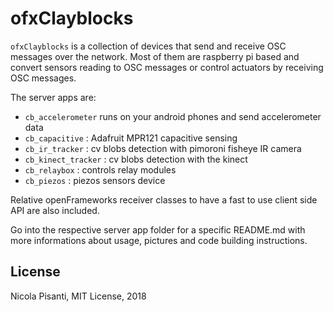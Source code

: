 ofxClayblocks
==============
`ofxClayblocks` is a collection of devices that send and receive OSC messages over the network. Most of them are raspberry pi based and convert sensors reading to OSC messages or control actuators by receiving OSC messages.

The server apps are:
- `cb_accelerometer` runs on your android phones and send accelerometer data
- `cb_capacitive` : Adafruit MPR121 capacitive sensing
- `cb_ir_tracker` : cv blobs detection with pimoroni fisheye IR camera
- `cb_kinect_tracker` : cv blobs detection with the kinect
- `cb_relaybox` : controls relay modules
- `cb_piezos` : piezos sensors device

Relative openFrameworks receiver classes to have a fast to use client side API are also included. 

Go into the respective server app folder for a specific README.md with more informations about usage, pictures and code building instructions.

License 
------------
Nicola Pisanti, MIT License, 2018
